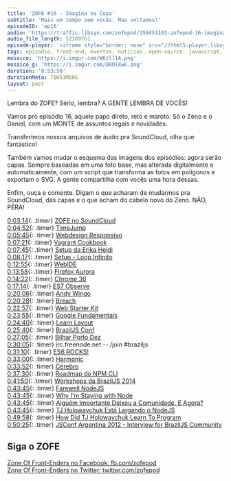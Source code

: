 ```yaml
---
title: 'ZOFE #16 - Imagina na Copa'
subtitle: 'Mais um tempo sem vocês. Mas voltamos!'
episodeID: 'ep16'
audio: 'https://traffic.libsyn.com/zofepod/159451103-zofepod-16-imagina-na-copa.m4a'
audio_file_length: 52389761
episode-player: '<iframe style="border: none" src="//html5-player.libsyn.com/embed/episode/id/7032641/height/90/theme/custom/autoplay/no/autonext/no/thumbnail/yes/preload/no/no_addthis/no/direction/backward/render-playlist/no/custom-color/87A93A/" height="90" width="100%" scrolling="no"  allowfullscreen webkitallowfullscreen mozallowfullscreen oallowfullscreen msallowfullscreen></iframe>'
tags: episodio, front-end, eventos, noticias, open-source, javascript, nodejs, npm
mosaico: 'https://i.imgur.com/WKzll1A.png'
mosaico_g: 'https://i.imgur.com/QROlXw6.png'
duration: '0:53:50'
durationMeta: T0H53M50S
layout: post
---
```


Lembra do ZOFE? Sério, lembra? A GENTE LEMBRA DE VOCÊS!

Vamos pro episódio 16, aquele papo direto, reto e maroto. Só o Zeno e o Daniel, com um MONTE de assuntos legais e novidades.

<!-- excerpt -->

Transferimos nossos arquivos de áudio pra SoundCloud, olha que fantástico!

Também vamos mudar o esquema das imagens dos episódios: agora serão capas. Sempre baseadas em uma foto base, mas alterada digitalmente e automaticamente, com um script que transforma as fotos em polígonos e exportam o SVG. A gente compartilha com vocês uma hora dessas.

Enfim, ouça e comente. Digam o que acharam de mudarmos pra SoundCloud, das capas e o que acham do cabelo novo do Zeno. NÃO, PÉRA!

[0:03:14](#t=0:03:14){: .timer} [ZOFE no SoundCloud](http://soundcloud.com/zofepod)<br>
[0:04:52](#t=0:04:52){: .timer} [TimeJump](https://github.com/zofepod/timejump)<br>
[0:05:45](#t=0:05:45){: .timer} [Webdesign Responsivo](http://novatec.com.br/livros/webdesign-responsivo/)<br>
[0:07:21](#t=0:07:21){: .timer} [Vagrant Cookbook](https://leanpub.com/vagrantcookbook-ptbr)<br>
[0:07:45](#t=0:07:45){: .timer} [Setup da Erika Heidi](http://setup.loopinfinito.com.br/erika-heidi/)<br>
[0:08:17](#t=0:08:17){: .timer} [Setup - Loop Infinito](http://setup.loopinfinito.com.br/)<br>
[0:12:55](#t=0:12:55){: .timer} [WebIDE](https://hacks.mozilla.org/2014/06/webide-lands-in-nightly/)<br>
[0:13:58](#t=0:13:58){: .timer} [Firefox Aurora](https://www.mozilla.org/en-US/firefox/channel/#aurora)<br>
[0:14:22](#t=0:14:22){: .timer} [Chrome 36](http://blog.chromium.org/2014/05/chrome-36-beta-elementanimate-html.html)<br>
[0:17:14](#t=0:17:14){: .timer} [ES7 Observe](http://www.html5rocks.com/en/tutorials/es7/observe/)<br>
[0:20:06](#t=0:20:06){: .timer} [Andy Wingo](https://twitter.com/andywingo)<br>
[0:20:28](#t=0:20:28){: .timer} [Breach](http://breach.cc/)<br>
[0:22:57](#t=0:22:57){: .timer} [Web Starter Kit](https://developers.google.com/web/starter-kit/)<br>
[0:23:55](#t=0:23:55){: .timer} [Google Fundamentals](https://developers.google.com/web/fundamentals/)<br>
[0:24:40](#t=0:24:40){: .timer} [Learn Layout](http://pt-br.learnlayout.com/)<br>
[0:25:40](#t=0:25:40){: .timer} [BrazilJS Conf](http://braziljs.com.br/)<br>
[0:27:05](#t=0:27:05){: .timer} [Bilhar Porto Dez](http://www.bilharportodez.com.br/)<br>
[0:30:05](#t=0:30:05){: .timer} irc.freenode.net -- /join #braziljs<br>
[0:31:10](#t=0:31:10){: .timer} [ES6 ROCKS!](http://es6rocks.com/)<br>
[0:33:00](#t=0:33:00){: .timer} [Harmonic](https://github.com/es6rocks/harmonic/)<br>
[0:33:52](#t=0:33:52){: .timer} [Cérebro](http://cerebrobr.github.io/cerebro/)<br>
[0:37:30](#t=0:37:30){: .timer} [Roadmap do NPM CLI](http://blog.npmjs.org/post/91303926460/npm-cli-roadmap-a-periodic-update)<br>
[0:41:50](#t=0:41:50){: .timer} [Workshops da BrazilJS 2014](http://www.eventick.com.br/workshop-braziljs-2014)<br>
[0:43:45](#t=0:43:45){: .timer} [Farewell NodeJS](https://medium.com/code-adventures/farewell-node-js-4ba9e7f3e52b)<br>
[0:43:45](#t=0:43:45){: .timer} [Why I'm Staying with Node](https://medium.com/@ded/why-im-staying-with-node-e6fd3be62e34)<br>
[0:43:45](#t=0:43:45){: .timer} [Alguém Importante Deixou a Comunidade. E Agora?](http://www.akitaonrails.com/2014/07/06/off-topic-alguem-importante-deixou-a-comunidade-e-agora)<br>
[0:43:45](#t=0:43:45){: .timer} [TJ Holowaychuk Está Largando o NodeJS](http://jcemer.com/tj-holowaychuk-esta-largando-node-js.html)<br>
[0:49:58](#t=0:49:58){: .timer} [How Did TJ Holowaychuk Learn To Program](http://www.quora.com/TJ-Holowaychuk-1/How-did-TJ-Holowaychuk-learn-to-program)<br>
[0:50:25](#t=0:50:25){: .timer} [JSConf Argentina 2012 - Interview for BrazilJS Community](https://www.youtube.com/watch?v=wxDBF3OOaRA)<br>

## Siga o ZOFE

[Zone Of Front-Enders no Facebook: fb.com/zofepod](http://fb.com/zofepod/ 'ZOFE no Facebook: fb.com/zofepod')<br>
[Zone Of Front-Enders no Twitter: twitter.com/zofepod](http://twitter.com/zofepod/ 'ZOFE no Twitter')<br>
